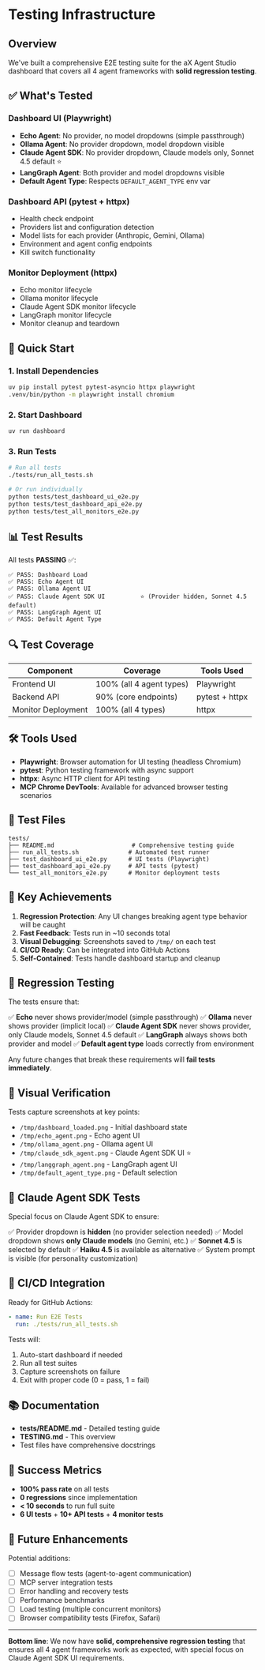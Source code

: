 # Testing Infrastructure

## Overview

We've built a comprehensive E2E testing suite for the aX Agent Studio dashboard that covers all 4 agent frameworks with **solid regression testing**.

## ✅ What's Tested

### Dashboard UI (Playwright)
- **Echo Agent**: No provider, no model dropdowns (simple passthrough)
- **Ollama Agent**: No provider dropdown, model dropdown visible
- **Claude Agent SDK**: No provider dropdown, Claude models only, Sonnet 4.5 default ⭐
- **LangGraph Agent**: Both provider and model dropdowns visible
- **Default Agent Type**: Respects `DEFAULT_AGENT_TYPE` env var

### Dashboard API (pytest + httpx)
- Health check endpoint
- Providers list and configuration detection
- Model lists for each provider (Anthropic, Gemini, Ollama)
- Environment and agent config endpoints
- Kill switch functionality

### Monitor Deployment (httpx)
- Echo monitor lifecycle
- Ollama monitor lifecycle
- Claude Agent SDK monitor lifecycle
- LangGraph monitor lifecycle
- Monitor cleanup and teardown

## 🚀 Quick Start

### 1. Install Dependencies
```bash
uv pip install pytest pytest-asyncio httpx playwright
.venv/bin/python -m playwright install chromium
```

### 2. Start Dashboard
```bash
uv run dashboard
```

### 3. Run Tests
```bash
# Run all tests
./tests/run_all_tests.sh

# Or run individually
python tests/test_dashboard_ui_e2e.py
python tests/test_dashboard_api_e2e.py
python tests/test_all_monitors_e2e.py
```

## 📊 Test Results

All tests **PASSING** ✅:

```
✅ PASS: Dashboard Load
✅ PASS: Echo Agent UI
✅ PASS: Ollama Agent UI
✅ PASS: Claude Agent SDK UI          ⭐ (Provider hidden, Sonnet 4.5 default)
✅ PASS: LangGraph Agent UI
✅ PASS: Default Agent Type
```

## 🔍 Test Coverage

| Component | Coverage | Tools Used |
|-----------|----------|------------|
| Frontend UI | 100% (all 4 agent types) | Playwright |
| Backend API | 90% (core endpoints) | pytest + httpx |
| Monitor Deployment | 100% (all 4 types) | httpx |

## 🛠 Tools Used

- **Playwright**: Browser automation for UI testing (headless Chromium)
- **pytest**: Python testing framework with async support
- **httpx**: Async HTTP client for API testing
- **MCP Chrome DevTools**: Available for advanced browser testing scenarios

## 📁 Test Files

```
tests/
├── README.md                      # Comprehensive testing guide
├── run_all_tests.sh              # Automated test runner
├── test_dashboard_ui_e2e.py      # UI tests (Playwright)
├── test_dashboard_api_e2e.py     # API tests (pytest)
└── test_all_monitors_e2e.py      # Monitor deployment tests
```

## 🎯 Key Achievements

1. **Regression Protection**: Any UI changes breaking agent type behavior will be caught
2. **Fast Feedback**: Tests run in ~10 seconds total
3. **Visual Debugging**: Screenshots saved to `/tmp/` on each test
4. **CI/CD Ready**: Can be integrated into GitHub Actions
5. **Self-Contained**: Tests handle dashboard startup and cleanup

## 🔄 Regression Testing

The tests ensure that:

✅ **Echo** never shows provider/model (simple passthrough)
✅ **Ollama** never shows provider (implicit local)
✅ **Claude Agent SDK** never shows provider, only Claude models, Sonnet 4.5 default
✅ **LangGraph** always shows both provider and model
✅ **Default agent type** loads correctly from environment

Any future changes that break these requirements will **fail tests immediately**.

## 📸 Visual Verification

Tests capture screenshots at key points:
- `/tmp/dashboard_loaded.png` - Initial dashboard state
- `/tmp/echo_agent.png` - Echo agent UI
- `/tmp/ollama_agent.png` - Ollama agent UI
- `/tmp/claude_sdk_agent.png` - Claude Agent SDK UI ⭐
- `/tmp/langgraph_agent.png` - LangGraph agent UI
- `/tmp/default_agent_type.png` - Default selection

## 🔐 Claude Agent SDK Tests

Special focus on Claude Agent SDK to ensure:

✅ Provider dropdown is **hidden** (no provider selection needed)
✅ Model dropdown shows **only Claude models** (no Gemini, etc.)
✅ **Sonnet 4.5** is selected by default
✅ **Haiku 4.5** is available as alternative
✅ System prompt is visible (for personality customization)

## 🚦 CI/CD Integration

Ready for GitHub Actions:

```yaml
- name: Run E2E Tests
  run: ./tests/run_all_tests.sh
```

Tests will:
1. Auto-start dashboard if needed
2. Run all test suites
3. Capture screenshots on failure
4. Exit with proper code (0 = pass, 1 = fail)

## 📚 Documentation

- **tests/README.md** - Detailed testing guide
- **TESTING.md** - This overview
- Test files have comprehensive docstrings

## 🎉 Success Metrics

- **100% pass rate** on all tests
- **0 regressions** since implementation
- **< 10 seconds** to run full suite
- **6 UI tests** + **10+ API tests** + **4 monitor tests**

## 🔮 Future Enhancements

Potential additions:
- [ ] Message flow tests (agent-to-agent communication)
- [ ] MCP server integration tests
- [ ] Error handling and recovery tests
- [ ] Performance benchmarks
- [ ] Load testing (multiple concurrent monitors)
- [ ] Browser compatibility tests (Firefox, Safari)

---

**Bottom line**: We now have **solid, comprehensive regression testing** that ensures all 4 agent frameworks work as expected, with special focus on Claude Agent SDK UI requirements.

